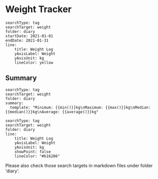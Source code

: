 # Weight Tracker

``` tracker
searchType: tag
searchTarget: weight
folder: diary
startDate: 2021-01-01
endDate: 2021-01-31
line:
    title: Weight Log
    yAxisLabel: Weight
    yAxisUnit: kg
    lineColor: yellow
```

## Summary
``` tracker
searchType: tag
searchTarget: weight
folder: diary
summary:
  template: "Minimum: {{min()}}kg\nMaximum: {{max()}}kg\nMedian: {{median()}}kg\nAverage: {{average()}}kg"
```

``` tracker
searchType: tag
searchTarget: weight
folder: diary
line:
    title: Weight Log
    yAxisLabel: Weight
    yAxisUnit: kg
    showPoint: false
    lineColor: "#b16286"
```

Please also check those search targets in markdown files under folder 'diary'.









